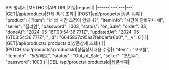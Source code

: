 API 명세서
|METHOD|API URL|기능|request|
|------|---|---|---|
|GET|/api/products|전체 품목 조회||
|POST|api/products/|상품 등록|{
	"product": {
		"item": "너 왜 시간 조정이 안돼니?",
		"iteminfo": "시간이 안바뀌니 얘",
		"seller": "질리언",
		"password": 1003,
		"status": "on_Sale",
		"order": 33,
		"doneAt": "2024-05-16T03:54:36.771Z",
		"updatedAt": "2024-05-16T03:54:36.771Z",
		"_id": "6645837c95aa7febc1efa6b0",
		"__v": 0
	}
}|
|GET|/api/products/:productsId|상품상세 조회|{
}|
|PATCH|/api/products/:productsId|상품상세내용 수정|{
	"item" : "코코볼",
	"iteminfo" : "달달해요",
	"status" : "Out_of_Sale",
	"seller": "조민수",
	"password": 1003
}|
|DEL|/api/proucts/:productsId|상품삭제||
